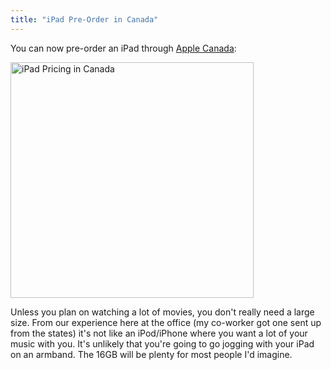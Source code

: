 ```yaml
---
title: "iPad Pre-Order in Canada"
---
```

<p>You can now pre-order an iPad through <a href="https://store.apple.com/ca/go/ipad/">Apple Canada</a>:</p>
<p><img src="https://chrisenns.com/wp-content/uploads/2010/05/ipadpricingcanada1.png" alt="iPad Pricing in Canada" title="iPad Pricing in Canada" width="389" height="377" class="aligncenter size-full wp-image-2210" /></p>
<p>Unless you plan on watching a lot of movies, you don't really need a large size.  From our experience here at the office (my co-worker got one sent up from the states) it's not like an iPod/iPhone where you want a lot of your music with you.  It's unlikely that you're going to go jogging with your iPad on an armband.  The 16GB will be plenty for most people I'd imagine.</p>
